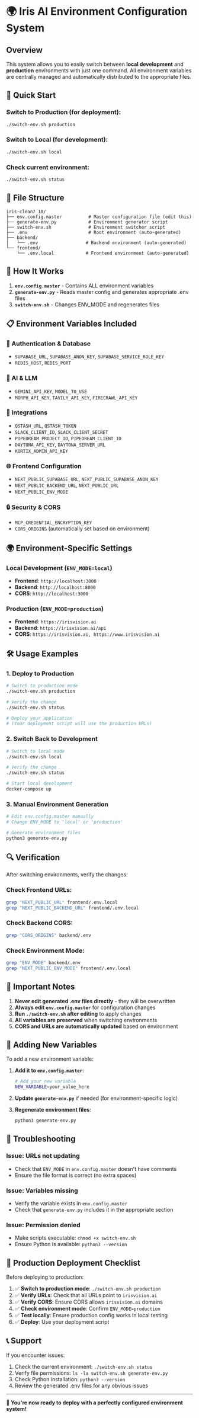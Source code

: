 # 🌍 Iris AI Environment Configuration System

## Overview
This system allows you to easily switch between **local development** and **production** environments with just one command. All environment variables are centrally managed and automatically distributed to the appropriate files.

## 🚀 Quick Start

### Switch to Production (for deployment):
```bash
./switch-env.sh production
```

### Switch to Local (for development):
```bash
./switch-env.sh local
```

### Check current environment:
```bash
./switch-env.sh status
```

## 📁 File Structure

```
iris-clean7 10/
├── env.config.master          # Master configuration file (edit this)
├── generate-env.py            # Environment generator script
├── switch-env.sh              # Environment switcher script
├── .env                       # Root environment (auto-generated)
├── backend/
│   └── .env                  # Backend environment (auto-generated)
└── frontend/
    └── .env.local            # Frontend environment (auto-generated)
```

## 🔧 How It Works

1. **`env.config.master`** - Contains ALL environment variables
2. **`generate-env.py`** - Reads master config and generates appropriate .env files
3. **`switch-env.sh`** - Changes ENV_MODE and regenerates files

## 📋 Environment Variables Included

### 🔐 Authentication & Database
- `SUPABASE_URL`, `SUPABASE_ANON_KEY`, `SUPABASE_SERVICE_ROLE_KEY`
- `REDIS_HOST`, `REDIS_PORT`

### 🤖 AI & LLM
- `GEMINI_API_KEY`, `MODEL_TO_USE`
- `MORPH_API_KEY`, `TAVILY_API_KEY`, `FIRECRAWL_API_KEY`

### 🔌 Integrations
- `QSTASH_URL`, `QSTASH_TOKEN`
- `SLACK_CLIENT_ID`, `SLACK_CLIENT_SECRET`
- `PIPEDREAM_PROJECT_ID`, `PIPEDREAM_CLIENT_ID`
- `DAYTONA_API_KEY`, `DAYTONA_SERVER_URL`
- `KORTIX_ADMIN_API_KEY`

### 🌐 Frontend Configuration
- `NEXT_PUBLIC_SUPABASE_URL`, `NEXT_PUBLIC_SUPABASE_ANON_KEY`
- `NEXT_PUBLIC_BACKEND_URL`, `NEXT_PUBLIC_URL`
- `NEXT_PUBLIC_ENV_MODE`

### 🔒 Security & CORS
- `MCP_CREDENTIAL_ENCRYPTION_KEY`
- `CORS_ORIGINS` (automatically set based on environment)

## 🌍 Environment-Specific Settings

### Local Development (`ENV_MODE=local`)
- **Frontend**: `http://localhost:3000`
- **Backend**: `http://localhost:8000`
- **CORS**: `http://localhost:3000`

### Production (`ENV_MODE=production`)
- **Frontend**: `https://irisvision.ai`
- **Backend**: `https://irisvision.ai/api`
- **CORS**: `https://irisvision.ai, https://www.irisvision.ai`

## 🛠️ Usage Examples

### 1. Deploy to Production
```bash
# Switch to production mode
./switch-env.sh production

# Verify the change
./switch-env.sh status

# Deploy your application
# (Your deployment script will use the production URLs)
```

### 2. Switch Back to Development
```bash
# Switch to local mode
./switch-env.sh local

# Verify the change
./switch-env.sh status

# Start local development
docker-compose up
```

### 3. Manual Environment Generation
```bash
# Edit env.config.master manually
# Change ENV_MODE to 'local' or 'production'

# Generate environment files
python3 generate-env.py
```

## 🔍 Verification

After switching environments, verify the changes:

### Check Frontend URLs:
```bash
grep "NEXT_PUBLIC_URL" frontend/.env.local
grep "NEXT_PUBLIC_BACKEND_URL" frontend/.env.local
```

### Check Backend CORS:
```bash
grep "CORS_ORIGINS" backend/.env
```

### Check Environment Mode:
```bash
grep "ENV_MODE" backend/.env
grep "NEXT_PUBLIC_ENV_MODE" frontend/.env.local
```

## 🚨 Important Notes

1. **Never edit generated .env files directly** - they will be overwritten
2. **Always edit `env.config.master`** for configuration changes
3. **Run `./switch-env.sh` after editing** to apply changes
4. **All variables are preserved** when switching environments
5. **CORS and URLs are automatically updated** based on environment

## 🔄 Adding New Variables

To add a new environment variable:

1. **Add it to `env.config.master`**:
   ```bash
   # Add your new variable
   NEW_VARIABLE=your_value_here
   ```

2. **Update `generate-env.py`** if needed (for environment-specific logic)

3. **Regenerate environment files**:
   ```bash
   python3 generate-env.py
   ```

## 🐛 Troubleshooting

### Issue: URLs not updating
- Check that `ENV_MODE` in `env.config.master` doesn't have comments
- Ensure the file format is correct (no extra spaces)

### Issue: Variables missing
- Verify the variable exists in `env.config.master`
- Check that `generate-env.py` includes it in the appropriate section

### Issue: Permission denied
- Make scripts executable: `chmod +x switch-env.sh`
- Ensure Python is available: `python3 --version`

## 🎯 Production Deployment Checklist

Before deploying to production:

1. ✅ **Switch to production mode**: `./switch-env.sh production`
2. ✅ **Verify URLs**: Check that all URLs point to `irisvision.ai`
3. ✅ **Verify CORS**: Ensure CORS allows `irisvision.ai` domains
4. ✅ **Check environment mode**: Confirm `ENV_MODE=production`
5. ✅ **Test locally**: Ensure production config works in local testing
6. ✅ **Deploy**: Use your deployment script

## 📞 Support

If you encounter issues:

1. Check the current environment: `./switch-env.sh status`
2. Verify file permissions: `ls -la switch-env.sh generate-env.py`
3. Check Python installation: `python3 --version`
4. Review the generated .env files for any obvious issues

---

**🎉 You're now ready to deploy with a perfectly configured environment system!**
